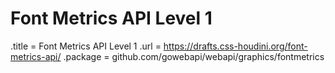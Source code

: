 # Font Metrics API Level 1

.title = Font Metrics API Level 1
.url = <https://drafts.css-houdini.org/font-metrics-api/>
.package = github.com/gowebapi/webapi/graphics/fontmetrics
